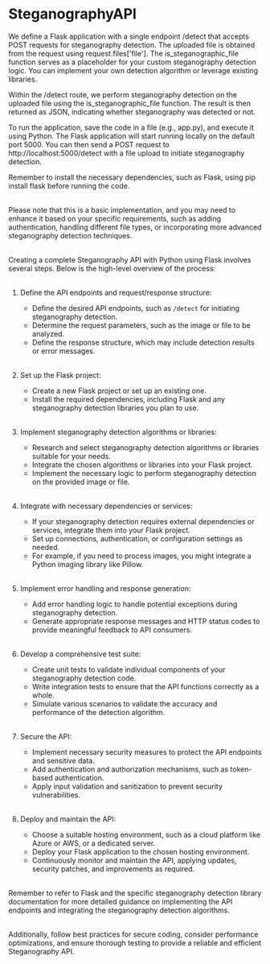 # SteganographyAPI

We define a Flask application with a single endpoint /detect that accepts POST requests for steganography detection. The uploaded file is obtained from the request using request.files['file']. The is_steganographic_file function serves as a placeholder for your custom steganography detection logic. You can implement your own detection algorithm or leverage existing libraries.<br>

Within the /detect route, we perform steganography detection on the uploaded file using the is_steganographic_file function. The result is then returned as JSON, indicating whether steganography was detected or not.<br>

To run the application, save the code in a file (e.g., app.py), and execute it using Python. The Flask application will start running locally on the default port 5000. You can then send a POST request to http://localhost:5000/detect with a file upload to initiate steganography detection.<br>

Remember to install the necessary dependencies, such as Flask, using pip install flask before running the code.<br><br>

Please note that this is a basic implementation, and you may need to enhance it based on your specific requirements, such as adding authentication, handling different file types, or incorporating more advanced steganography detection techniques.<br><br>

Creating a complete Steganography API with Python using Flask involves several steps. Below is the  high-level overview of the process:<br><br>

1. Define the API endpoints and request/response structure:<br>
   - Define the desired API endpoints, such as `/detect` for initiating steganography detection.<br>
   - Determine the request parameters, such as the image or file to be analyzed.<br>
   - Define the response structure, which may include detection results or error messages.<br><br>

2. Set up the Flask project:<br>
   - Create a new Flask project or set up an existing one.<br>
   - Install the required dependencies, including Flask and any steganography detection libraries you plan to use.<br><br>

3. Implement steganography detection algorithms or libraries:<br>
   - Research and select steganography detection algorithms or libraries suitable for your needs.<br>
   - Integrate the chosen algorithms or libraries into your Flask project.<br>
   - Implement the necessary logic to perform steganography detection on the provided image or file.<br><br>

4. Integrate with necessary dependencies or services:<br>
   - If your steganography detection requires external dependencies or services, integrate them into your Flask project.<br>
   - Set up connections, authentication, or configuration settings as needed.<br>
   - For example, if you need to process images, you might integrate a Python imaging library like Pillow.<br><br>

5. Implement error handling and response generation:<br>
   - Add error handling logic to handle potential exceptions during steganography detection.<br>
   - Generate appropriate response messages and HTTP status codes to provide meaningful feedback to API consumers.<br><br>

6. Develop a comprehensive test suite:<br>
   - Create unit tests to validate individual components of your steganography detection code.<br>
   - Write integration tests to ensure that the API functions correctly as a whole.<br>
   - Simulate various scenarios to validate the accuracy and performance of the detection algorithm.<br><br>

7. Secure the API:<br>
   - Implement necessary security measures to protect the API endpoints and sensitive data.<br>
   - Add authentication and authorization mechanisms, such as token-based authentication.<br>
   - Apply input validation and sanitization to prevent security vulnerabilities.<br><br>

8. Deploy and maintain the API:<br>
   - Choose a suitable hosting environment, such as a cloud platform like Azure or AWS, or a dedicated server.<br>
   - Deploy your Flask application to the chosen hosting environment.<br>
   - Continuously monitor and maintain the API, applying updates, security patches, and improvements as required.<br><br>

Remember to refer to Flask and the specific steganography detection library documentation for more detailed guidance on implementing the API endpoints and integrating the steganography detection algorithms.<br><br>

Additionally, follow best practices for secure coding, consider performance optimizations, and ensure thorough testing to provide a reliable and efficient Steganography API.
